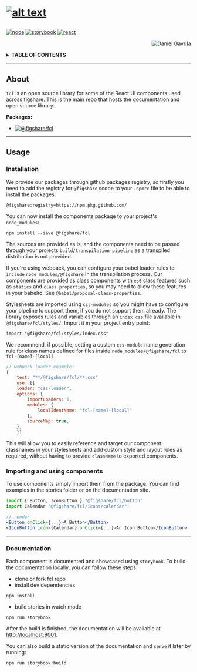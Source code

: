 <h1 id="readme">

[![alt text][logo]](#readme)

</h1>

[![][node]][node-url]
[![][storybook]][storybook-url]
[![][react]][react-url]


<div align="right">

[![][duduta]][duduta-url]

</div>


<details>
  <summary><b> TABLE OF CONTENTS </b></summary>

*   [About](#about)
*   [Usage](#usage)
    *   [Installation](#installation)
    *   [Importing and using components](#importing-and-using-components)
    *   [Documentation](#documentation)
</details>

----
## About

`fcl` is an open source library for some of the React UI components used across figshare. This is the main repo that hosts the documentation and open source library.

**Packages:**
*   [![][ui]][ui-url]
---

## Usage

### Installation

We provide our packages through github packages registry, so firstly you need to add the registry for `@figshare` scope to your `.npmrc` file to be able to install the packages:
```
@figshare:registry=https://npm.pkg.github.com/
```

You can now install the components package to your project's `node_modules`:
```
npm install --save @figshare/fcl
```

The sources are provided as is, and the components need to be passed through your projects `build/transpilation pipeline` as a transpiled distribution is not provided.

If you're using webpack, you can configure your babel loader rules to `include` `node_modules/@figshare` in the transpilation process. Our components are provided as class components with `es6` class features such as `statics` and `class properties`, so you may need to allow these features in your babelrc. See `@babel/proposal-class-properties`.

Stylesheets are imported using `css-modules` so you might have to configure your pipeline to support them, if you do not support them already. The library exposes rules and variables through an `index.css` file available in `@figshare/fcl/styles/`. Import it in your project entry point:

```
import "@figshare/fcl/styles/index.css"
```

We recommend, if possible, setting a custom `css-module` name generation rule for class names defined for files inside `node_modules/@figshare/fcl` to `fcl-[name]-[local]`

```js
// webpack loader example:
{
    test: "**/@figshare/fcl/**.css"
    use: [{
    loader: "css-loader",
    options: {
        importLoaders: 1,
        modules: {
            localIdentName: "fcl-[name]-[local]" 
        },
        sourceMap: true,
    },
    }]
```

This will allow you to easily reference and target our component classnames in your stylesheets and add custom style and layout rules as required, without having to provide `className` to exported components.

### Importing and using components
To use components simply import them from the package. You can find examples in the stories folder or on the documentation site.

```jsx
import { Button, IconButton } "@figshare/fcl/button"
import Calendar "@figshare/fcl/icons/calendar";

// render
<Button onClick={...}>A Button</Button>
<IconButton icon={Calendar} onClick={...}>An Icon Button</IconButton>
```

---
### Documentation

Each component is documented and showcased using `storybook`. To build the documentation locally, you can follow these steps:
- clone or fork fcl repo
- install dev dependencies
```
npm install
```
- build stories in watch mode
```
npm run storybook
```
After the build is finished, the documentation will be available at [http://localhost:9001](http://localhost:9001).

You can also build a static version of the documentation and `serve` it later by running:
```
npm run storybook:build
```

[logo]: https://raw.githubusercontent.com/figshare/fcl/main/assets/logo.png "fcl - figshare frontend component library"

[node]: https://img.shields.io/badge/node-12.x.x-darkorange?logo=node.js "node"
[node-url]: https://nodejs.org/en/

[jira]: https://img.shields.io/badge/JIRA-dashboard-blue?logo=jira "jira"
[jira-url]: https://digital-science.atlassian.net/secure/RapidBoard.jspa?rapidView=78

[react]: https://img.shields.io/badge/react-16.x.x-darkorange?logo=react "react"
[react-url]: https://reactjs.org/

[storybook]: https://img.shields.io/badge/storybook-6.x.x-darkgreen?logo=storybook "storybook"
[storybook-url]: https://storybook.js.org/

[ui]: https://img.shields.io/badge/-%40figshare%2Ffcl-blue?logo=npm "@figshare/fcl"
[ui-url]: https://github.com/figshare/fcl/packages/1

[duduta]: https://avatars0.githubusercontent.com/u/1036398?s=32&v=4 "Daniel Gavrila"
[duduta-url]: https://github.com/danielduduta
